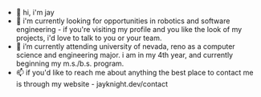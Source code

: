 - 👋 hi, i'm jay
- 👀 i'm currently looking for opportunities in robotics and software engineering - if you're visiting my profile and you like the look of my projects, i'd love to talk to you or your team.
- 🌱 i’m currently attending university of nevada, reno as a computer science and engineering major. i am in my 4th year, and currently beginning my m.s./b.s. program.
- 📫 if you'd like to reach me about anything the best place to contact me is through my website - jayknight.dev/contact

<!---
jrkre/jrkre is a ✨ special ✨ repository because its `README.md` (this file) appears on your GitHub profile.
You can click the Preview link to take a look at your changes.
--->
